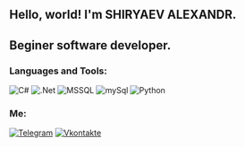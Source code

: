 ## Hello, world! I'm SHIRYAEV ALEXANDR.

## Beginer software developer.

### Languages and Tools:
![C#](	https://img.shields.io/badge/C%23-239120?style=for-the-badge&logo=c-sharp&logoColor=white)
![.Net](https://img.shields.io/badge/.NET-5C2D91?style=for-the-badge&logo=.net&logoColor=white)
![MSSQL](https://img.shields.io/badge/Microsoft_SQL_Server-CC2927?style=for-the-badge&logo=microsoft-sql-server&logoColor=white)
![mySql](https://img.shields.io/badge/-mySql-090909?style=for-the-badge&logo=mysql&logoColor=47C5FB)
![Python](	https://img.shields.io/badge/Python-14354C?style=for-the-badge&logo=python&logoColor=white)



###  Me:
[![Telegram](https://img.shields.io/badge/-Telegram-090909?style=for-the-badge&logo=telegram&logoColor=27A0D9)](https://t.me/shiryaevinst)
[![Vkontakte](https://img.shields.io/badge/-Vkontakte-090909?style=for-the-badge&logo=Vk&logoColor=4F7DB3)](https://vk.com/wholelottalove1)

